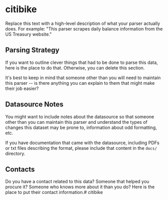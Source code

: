 # citibike

Replace this text with a high-level description of what your parser actually does. For example: "This parser scrapes daily balance information from the US Treasury website."

## Parsing Strategy

If you want to outline clever things that had to be done to parse this data, here is the place to do that. Otherwise, you can delete this section.

It's best to keep in mind that someone other than you will need to maintain this parser -- is there anything you can explain to them that might make their job easier?

## Datasource Notes

You might want to include notes about the datasource so that someone other than you can maintain this parser and understand the types of changes this dataset may be prone to, information about odd formatting, etc.

If you have documentation that came with the datasource, including PDFs or txt files describing the format, please include that content in the `docs/` directory.

## Contacts

Do you have a contact related to this data? Someone that helped you procure it? Someone who knows more about it than you do? Here is the place to put their contact information.# citibike
